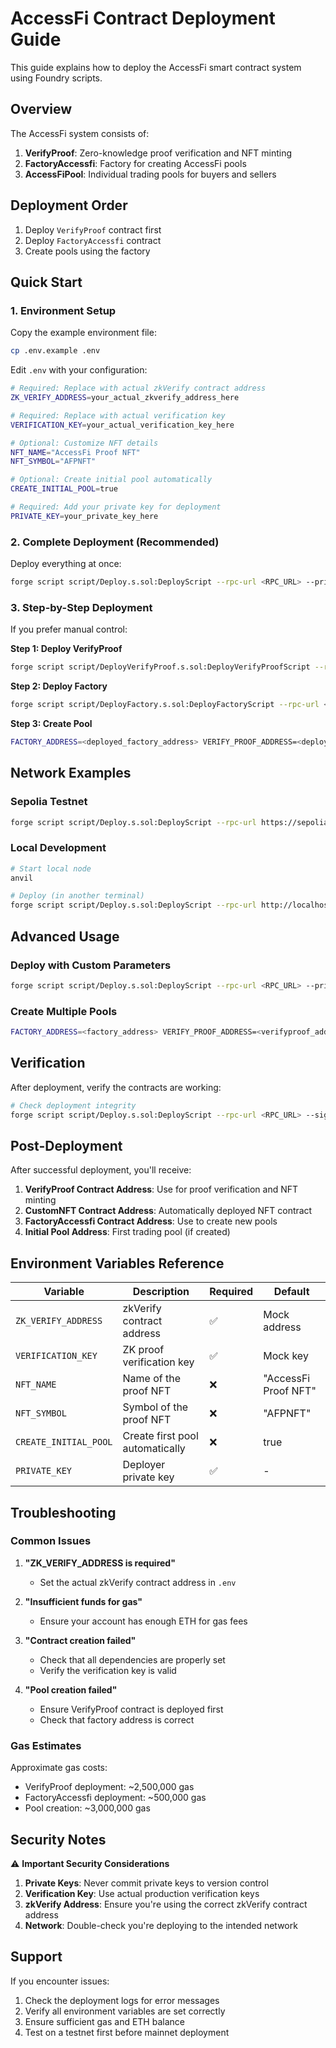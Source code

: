 # AccessFi Contract Deployment Guide

This guide explains how to deploy the AccessFi smart contract system using Foundry scripts.

## Overview

The AccessFi system consists of:
1. **VerifyProof**: Zero-knowledge proof verification and NFT minting
2. **FactoryAccessfi**: Factory for creating AccessFi pools
3. **AccessFiPool**: Individual trading pools for buyers and sellers

## Deployment Order

1. Deploy `VerifyProof` contract first
2. Deploy `FactoryAccessfi` contract
3. Create pools using the factory

## Quick Start

### 1. Environment Setup

Copy the example environment file:
```bash
cp .env.example .env
```

Edit `.env` with your configuration:
```bash
# Required: Replace with actual zkVerify contract address
ZK_VERIFY_ADDRESS=your_actual_zkverify_address_here

# Required: Replace with actual verification key
VERIFICATION_KEY=your_actual_verification_key_here

# Optional: Customize NFT details
NFT_NAME="AccessFi Proof NFT"
NFT_SYMBOL="AFPNFT"

# Optional: Create initial pool automatically
CREATE_INITIAL_POOL=true

# Required: Add your private key for deployment
PRIVATE_KEY=your_private_key_here
```

### 2. Complete Deployment (Recommended)

Deploy everything at once:
```bash
forge script script/Deploy.s.sol:DeployScript --rpc-url <RPC_URL> --private-key $PRIVATE_KEY --broadcast
```

### 3. Step-by-Step Deployment

If you prefer manual control:

**Step 1: Deploy VerifyProof**
```bash
forge script script/DeployVerifyProof.s.sol:DeployVerifyProofScript --rpc-url <RPC_URL> --private-key $PRIVATE_KEY --broadcast
```

**Step 2: Deploy Factory**
```bash
forge script script/DeployFactory.s.sol:DeployFactoryScript --rpc-url <RPC_URL> --private-key $PRIVATE_KEY --broadcast
```

**Step 3: Create Pool**
```bash
FACTORY_ADDRESS=<deployed_factory_address> VERIFY_PROOF_ADDRESS=<deployed_verifyproof_address> forge script script/CreatePool.s.sol:CreatePoolScript --rpc-url <RPC_URL> --private-key $PRIVATE_KEY --broadcast
```

## Network Examples

### Sepolia Testnet
```bash
forge script script/Deploy.s.sol:DeployScript --rpc-url https://sepolia.infura.io/v3/YOUR_KEY --private-key $PRIVATE_KEY --broadcast --verify
```

### Local Development
```bash
# Start local node
anvil

# Deploy (in another terminal)
forge script script/Deploy.s.sol:DeployScript --rpc-url http://localhost:8545 --private-key $PRIVATE_KEY --broadcast
```

## Advanced Usage

### Deploy with Custom Parameters

```bash
forge script script/Deploy.s.sol:DeployScript --rpc-url <RPC_URL> --private-key $PRIVATE_KEY --broadcast --sig "deployWithConfig(address,bytes32,string,string,bool)" 0xYourZkVerifyAddress 0x1234567890abcdef1234567890abcdef1234567890abcdef1234567890abcdef "Custom NFT Name" "CNFT" true
```

### Create Multiple Pools

```bash
FACTORY_ADDRESS=<factory_address> VERIFY_PROOF_ADDRESS=<verifyproof_address> forge script script/CreatePool.s.sol:CreatePoolScript --rpc-url <RPC_URL> --private-key $PRIVATE_KEY --broadcast --sig "createMultiplePools(address,address,uint256)" <factory_address> <verifyproof_address> 3
```


## Verification

After deployment, verify the contracts are working:

```bash
# Check deployment integrity
forge script script/Deploy.s.sol:DeployScript --rpc-url <RPC_URL> --sig "verifyDeployment(address,address,address)" <verifyproof_address> <factory_address> <pool_address>
```

## Post-Deployment

After successful deployment, you'll receive:
1. **VerifyProof Contract Address**: Use for proof verification and NFT minting
2. **CustomNFT Contract Address**: Automatically deployed NFT contract
3. **FactoryAccessfi Contract Address**: Use to create new pools
4. **Initial Pool Address**: First trading pool (if created)

## Environment Variables Reference

| Variable | Description | Required | Default |
|----------|-------------|----------|---------|
| `ZK_VERIFY_ADDRESS` | zkVerify contract address | ✅ | Mock address |
| `VERIFICATION_KEY` | ZK proof verification key | ✅ | Mock key |
| `NFT_NAME` | Name of the proof NFT | ❌ | "AccessFi Proof NFT" |
| `NFT_SYMBOL` | Symbol of the proof NFT | ❌ | "AFPNFT" |
| `CREATE_INITIAL_POOL` | Create first pool automatically | ❌ | true |
| `PRIVATE_KEY` | Deployer private key | ✅ | - |

## Troubleshooting

### Common Issues

1. **"ZK_VERIFY_ADDRESS is required"**
   - Set the actual zkVerify contract address in `.env`

2. **"Insufficient funds for gas"**
   - Ensure your account has enough ETH for gas fees

3. **"Contract creation failed"**
   - Check that all dependencies are properly set
   - Verify the verification key is valid

4. **"Pool creation failed"**
   - Ensure VerifyProof contract is deployed first
   - Check that factory address is correct

### Gas Estimates

Approximate gas costs:
- VerifyProof deployment: ~2,500,000 gas
- FactoryAccessfi deployment: ~500,000 gas
- Pool creation: ~3,000,000 gas

## Security Notes

⚠️ **Important Security Considerations**

1. **Private Keys**: Never commit private keys to version control
2. **Verification Key**: Use actual production verification keys
3. **zkVerify Address**: Ensure you're using the correct zkVerify contract address
4. **Network**: Double-check you're deploying to the intended network

## Support

If you encounter issues:
1. Check the deployment logs for error messages
2. Verify all environment variables are set correctly
3. Ensure sufficient gas and ETH balance
4. Test on a testnet first before mainnet deployment